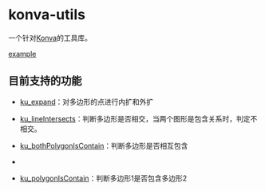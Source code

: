 # konva-utils
一个针对[Konva](https://konvajs.org/)的工具库。


[example](https://stackblitz.com/edit/vitejs-vite-4rdvwl?file=src%2Fmain.ts)


## 目前支持的功能

- [ku_expand](https://github.com/Awu1227/konva-utils/blob/b_1.2/src/utils/expand/index.ts#L14)：对多边形的点进行内扩和外扩

- [ku_lineIntersects](https://github.com/Awu1227/konva-utils/blob/b_1.3/src/intersects/index.ts#L15)：判断多边形是否相交，当两个图形是包含关系时，判定不相交。

- [ku_bothPolygonIsContain](https://github.com/Awu1227/konva-utils/blob/b_1.3/src/intersects/index.ts#L47)：判断多边形是否相互包含
- 
- [ku_polygonIsContain](https://github.com/Awu1227/konva-utils/blob/b_1.3/src/intersects/index.ts#L47)：判断多边形1是否包含多边形2

